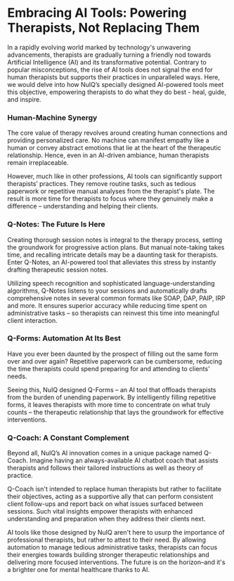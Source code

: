 # Embracing AI Tools: Powering Therapists, Not Replacing Them

In a rapidly evolving world marked by technology's unwavering advancements, therapists are gradually turning a friendly nod towards Artificial Intelligence (AI) and its transformative potential. Contrary to popular misconceptions, the rise of AI tools does not signal the end for human therapists but supports their practices in unparalleled ways. Here, we would delve into how NuIQ’s specially designed AI-powered tools meet this objective, empowering therapists to do what they do best - heal, guide, and inspire.

### Human-Machine Synergy

The core value of therapy revolves around creating human connections and providing personalized care. No machine can manifest empathy like a human or convey abstract emotions that lie at the heart of the therapeutic relationship. Hence, even in an AI-driven ambiance, human therapists remain irreplaceable.

However, much like in other professions, AI tools can significantly support therapists’ practices. They remove routine tasks, such as tedious paperwork or repetitive manual analyses from the therapist's plate. The result is more time for therapists to focus where they genuinely make a difference – understanding and helping their clients.

### Q-Notes: The Future Is Here

Creating thorough session notes is integral to the therapy process, setting the groundwork for progressive action plans. But manual note-taking takes time, and recalling intricate details may be a daunting task for therapists. Enter Q-Notes, an AI-powered tool that alleviates this stress by instantly drafting therapeutic session notes.

Utilizing speech recognition and sophisticated language-understanding algorithms, Q-Notes listens to your sessions and automatically drafts comprehensive notes in several common formats like SOAP, DAP, PAIP, IRP and more. It ensures superior accuracy while reducing time spent on administrative tasks – so therapists can reinvest this time into meaningful client interaction.

### Q-Forms: Automation At Its Best

Have you ever been daunted by the prospect of filling out the same form over and over again? Repetitive paperwork can be cumbersome, reducing the time therapists could spend preparing for and attending to clients' needs.

Seeing this, NuIQ designed Q-Forms – an AI tool that offloads therapists from the burden of unending paperwork. By intelligently filling repetitive forms, it leaves therapists with more time to concentrate on what truly counts – the therapeutic relationship that lays the groundwork for effective interventions.

### Q-Coach: A Constant Complement

Beyond all, NuIQ’s AI innovation comes in a unique package named Q-Coach. Imagine having an always-available AI chatbot coach that assists therapists and follows their tailored instructions as well as theory of practice.

Q-Coach isn't intended to replace human therapists but rather to facilitate their objectives, acting as a supportive ally that can perform consistent client follow-ups and report back on what issues surfaced between sessions. Such vital insights empower therapists with enhanced understanding and preparation when they address their clients next.

AI tools like those designed by NuIQ aren't here to usurp the importance of professional therapists, but rather to attest to their need. By allowing automation to manage tedious administrative tasks, therapists can focus their energies towards building stronger therapeutic relationships and delivering more focused interventions. The future is on the horizon–and it's a brighter one for mental healthcare thanks to AI.
